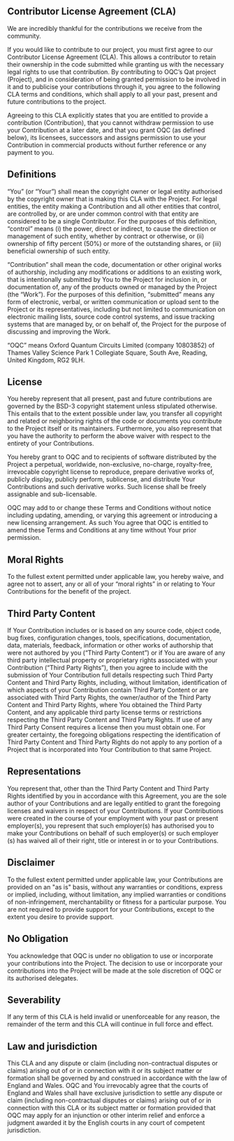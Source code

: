 ## Contributor License Agreement (CLA)

We are incredibly thankful for the contributions we receive from the community. 

If you would like to contribute to our project, you must first agree to our Contributor License Agreement (CLA). This allows a contributor to retain their ownership in the code submitted while granting us with the necessary legal rights to use that contribution. By contributing to OQC’s Qat project (Project), and in consideration of being granted permission to be involved in it and to publicise your contributions through it, you agree to the following CLA terms and conditions, which shall apply to all your past, present and future contributions to the project. 

Agreeing to this CLA explicitly states that you are entitled to provide a contribution (Contribution), that you cannot withdraw permission to use your Contribution at a later date, and that you grant OQC (as defined below), its licensees, successors and assigns permission to use your Contribution in commercial products without further reference or any payment to you.

## Definitions

“You” (or “Your”) shall mean the copyright owner or legal entity authorised by the copyright owner that is making this CLA with the Project. For legal entities, the entity making a Contribution and all other entities that control, are controlled by, or are under common control with that entity are considered to be a single Contributor. For the purposes of this definition, “control” means (i) the power, direct or indirect, to cause the direction or management of such entity, whether by contract or otherwise, or (ii) ownership of fifty percent (50%) or more of the outstanding shares, or (iii) beneficial ownership of such entity.

“Contribution” shall mean the code, documentation or other original works of authorship, including any modifications or additions to an existing work, that is intentionally submitted by You to the Project for inclusion in, or documentation of, any of the products owned or managed by the Project (the “Work”). For the purposes of this definition, “submitted” means any form of electronic, verbal, or written communication or upload sent to the Project or its representatives, including but not limited to communication on electronic mailing lists, source code control systems, and issue tracking systems that are managed by, or on behalf of, the Project for the purpose of discussing and improving the Work.

“OQC” means Oxford Quantum Circuits Limited (company 10803852) of Thames Valley Science Park 1 Collegiate Square, South Ave, Reading, United Kingdom, RG2 9LH.

## License

You hereby represent that all present, past and future contributions are governed by the BSD-3 copyright statement unless stipulated otherwise. This entails that to the extent possible under law, you transfer all copyright and related or neighboring rights of the code or documents you contribute to the Project itself or its maintainers. Furthermore, you also represent that you have the authority to perform the above waiver with respect to the entirety of your Contributions.

You hereby grant to OQC and to recipients of software distributed by the Project a perpetual, worldwide, non-exclusive, no-charge, royalty-free, irrevocable copyright license to reproduce, prepare derivative works of, publicly display, publicly perform, sublicense, and distribute Your Contributions and such derivative works. Such license shall be freely assignable and sub-licensable.

OQC may add to or change these Terms and Conditions without notice including updating, amending, or varying this agreement or introducing a new licensing arrangement. As such You agree that OQC is entitled to amend these Terms and Conditions at any time without Your prior permission. 

## Moral Rights

To the fullest extent permitted under applicable law, you hereby waive, and agree not to assert, any or all of your “moral rights” in or relating to Your Contributions for the benefit of the project.

## Third Party Content

If Your Contribution includes or is based on any source code, object code, bug fixes, configuration changes, tools, specifications, documentation, data, materials, feedback, information or other works of authorship that were not authored by you (“Third Party Content”) or if You are aware of any third party intellectual property or proprietary rights associated with your Contribution (“Third Party Rights”), then you agree to include with the submission of Your Contribution full details respecting such Third Party Content and Third Party Rights, including, without limitation, identification of which aspects of your Contribution contain Third Party Content or are associated with Third Party Rights, the owner/author of the Third Party Content and Third Party Rights, where You obtained the Third Party Content, and any applicable third party license terms or restrictions respecting the Third Party Content and Third Party Rights. If use of any Third Party Consent requires a license then you must obtain one. For greater certainty, the foregoing obligations respecting the identification of Third Party Content and Third Party Rights do not apply to any portion of a Project that is incorporated into Your Contribution to that same Project.

## Representations

You represent that, other than the Third Party Content and Third Party Rights identified by you in accordance with this Agreement, you are the sole author of your Contributions and are legally entitled to grant the foregoing licenses and waivers in respect of your Contributions. If your Contributions were created in the course of your employment with your past or present employer(s), you represent that such employer(s) has authorised you to make your Contributions on behalf of such employer(s) or such employer (s) has waived all of their right, title or interest in or to your Contributions.

## Disclaimer

To the fullest extent permitted under applicable law, your Contributions are provided on an "as is" basis, without any warranties or conditions, express or implied, including, without limitation, any implied warranties or conditions of non-infringement, merchantability or fitness for a particular purpose. You are not required to provide support for your Contributions, except to the extent you desire to provide support.

## No Obligation
You acknowledge that OQC is under no obligation to use or incorporate your contributions into the Project. The decision to use or incorporate your contributions into the Project will be made at the sole discretion of OQC or its authorised delegates.

## Severability
If any term of this CLA is held invalid or unenforceable for any reason, the remainder of the term and this CLA will continue in full force and effect.

## Law and jurisdiction
This CLA and any dispute or claim (including non-contractual disputes or claims) arising out of or in connection with it or its subject matter or formation shall be governed by and construed in accordance with the law of England and Wales. OQC and You irrevocably agree that the courts of England and Wales shall have exclusive jurisdiction to settle any dispute or claim (including non-contractual disputes or claims) arising out of or in connection with this CLA or its subject matter or formation provided that OQC may apply for an injunction or other interim relief and enforce a judgment awarded it by the English courts in any court of competent jurisdiction.

